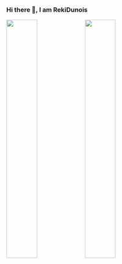 ### Hi there 👋, I am RekiDunois

<p>
<a href="https://github.com/RekiDunois"><img align="center" width="40%" src="https://github-readme-stats.vercel.app/api?username=RekiDunois&show_icons=true&theme=tokyonight"/></a>
<a href="https://github.com/RekiDunois?tab=repositories"><img align="center" width="40%" height="40%" src="https://github-readme-stats-rouge-tau.vercel.app/api/top-langs/?username=RekiDunois&layout=compact&hide=html&theme=tokyonight"/></a>
</p>


